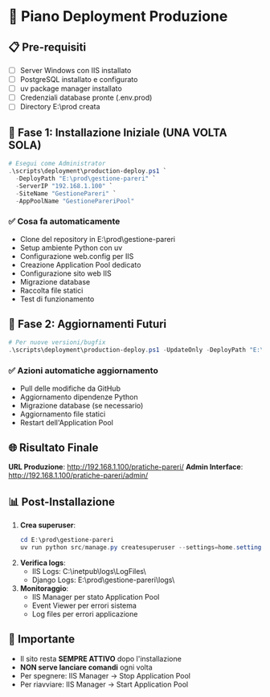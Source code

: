 # 🚀 Piano Deployment Produzione

## 📋 Pre-requisiti

- [ ] Server Windows con IIS installato
- [ ] PostgreSQL installato e configurato
- [ ] uv package manager installato
- [ ] Credenziali database pronte (.env.prod)
- [ ] Directory E:\prod creata

## 🎯 Fase 1: Installazione Iniziale (UNA VOLTA SOLA)

```powershell
# Esegui come Administrator
.\scripts\deployment\production-deploy.ps1 `
  -DeployPath "E:\prod\gestione-pareri" `
  -ServerIP "192.168.1.100" `
  -SiteName "GestionePareri" `
  -AppPoolName "GestionePareriPool"
```

### ✅ Cosa fa automaticamente

- Clone del repository in E:\prod\gestione-pareri
- Setup ambiente Python con uv
- Configurazione web.config per IIS
- Creazione Application Pool dedicato
- Configurazione sito web IIS
- Migrazione database
- Raccolta file statici
- Test di funzionamento

## 🔄 Fase 2: Aggiornamenti Futuri

```powershell
# Per nuove versioni/bugfix
.\scripts\deployment\production-deploy.ps1 -UpdateOnly -DeployPath "E:\prod\gestione-pareri"
```

### ✅ Azioni automatiche aggiornamento

- Pull delle modifiche da GitHub
- Aggiornamento dipendenze Python
- Migrazione database (se necessario)
- Aggiornamento file statici
- Restart dell'Application Pool

## 🌐 Risultato Finale

**URL Produzione**: <http://192.168.1.100/pratiche-pareri/> **Admin Interface**:
<http://192.168.1.100/pratiche-pareri/admin/>

## 📊 Post-Installazione

1. **Crea superuser**:
   ```powershell
   cd E:\prod\gestione-pareri
   uv run python src/manage.py createsuperuser --settings=home.settings.prod
   ```
2. **Verifica logs**:
   - IIS Logs: C:\inetpub\logs\LogFiles\
   - Django Logs: E:\prod\gestione-pareri\logs\
3. **Monitoraggio**:
   - IIS Manager per stato Application Pool
   - Event Viewer per errori sistema
   - Log files per errori applicazione

## 🚨 Importante

- Il sito resta **SEMPRE ATTIVO** dopo l'installazione
- **NON serve lanciare comandi** ogni volta
- Per spegnere: IIS Manager → Stop Application Pool
- Per riavviare: IIS Manager → Start Application Pool
